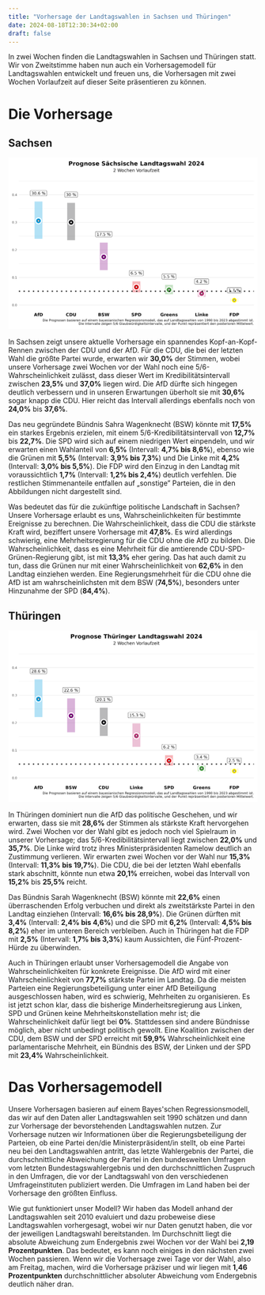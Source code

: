 ```yaml
---
title: "Vorhersage der Landtagswahlen in Sachsen und Thüringen"
date: 2024-08-18T12:30:34+02:00
draft: false
---
```


In zwei Wochen finden die Landtagswahlen in Sachsen und Thüringen statt. Wir von Zweitstimme haben nun auch ein Vorhersagemodell für Landtagswahlen entwickelt und freuen uns, die Vorhersagen mit zwei Wochen Vorlaufzeit auf dieser Seite präsentieren zu können.

# Die Vorhersage

## Sachsen

![Wahlprognose Sachsen](./fig/fig_fcst_sn_2weekslead_de.png)

In Sachsen zeigt unsere aktuelle Vorhersage ein spannendes Kopf-an-Kopf-Rennen zwischen der CDU und der AfD. Für die CDU, die bei der letzten Wahl die größte Partei wurde, erwarten wir **30,0%** der Stimmen, wobei unsere Vorhersage zwei Wochen vor der Wahl noch eine 5/6-Wahrscheinlichkeit zulässt, dass dieser Wert im Kredibilitätsintervall zwischen **23,5%** und **37,0%** liegen wird. Die AfD dürfte sich hingegen deutlich verbessern und in unseren Erwartungen überholt sie mit **30,6%** sogar knapp die CDU. Hier reicht das Intervall allerdings ebenfalls noch von **24,0%** bis **37,6%**.

Das neu gegründete Bündnis Sahra Wagenknecht (BSW) könnte mit **17,5%** ein starkes Ergebnis erzielen, mit einem 5/6-Kredibilitätsintervall von **12,7%** bis **22,7%**. Die SPD wird sich auf einem niedrigen Wert einpendeln, und wir erwarten einen Wahlanteil von **6,5%** (Intervall: **4,7% bis 8,6%**), ebenso wie die Grünen mit **5,5%** (Intervall: **3,9% bis 7,3%**) und Die Linke mit **4,2%** (Intervall: **3,0% bis 5,5%**). Die FDP wird den Einzug in den Landtag mit voraussichtlich **1,7%** (Intervall: **1,2% bis 2,4%**) deutlich verfehlen. Die restlichen Stimmenanteile entfallen auf „sonstige” Parteien, die in den Abbildungen nicht dargestellt sind.

Was bedeutet das für die zukünftige politische Landschaft in Sachsen? Unsere Vorhersage erlaubt es uns, Wahrscheinlichkeiten für bestimmte Ereignisse zu berechnen. Die Wahrscheinlichkeit, dass die CDU die stärkste Kraft wird, beziffert unsere Vorhersage mit **47,8%**. Es wird allerdings schwierig, eine Mehrheitsregierung für die CDU ohne die AfD zu bilden. Die Wahrscheinlichkeit, dass es eine Mehrheit für die amtierende CDU-SPD-Grünen-Regierung gibt, ist mit **13,3%** eher gering. Das hat auch damit zu tun, dass die Grünen nur mit einer Wahrscheinlichkeit von **62,6%** in den Landtag einziehen werden. Eine Regierungsmehrheit für die CDU ohne die AfD ist am wahrscheinlichsten mit dem BSW (**74,5%**), besonders unter Hinzunahme der SPD (**84,4%**).

## Thüringen

![Wahlprognose Thüringen](./fig/fig_fcst_th_2weekslead_de.png)

In Thüringen dominiert nun die AfD das politische Geschehen, und wir erwarten, dass sie mit **28,6%** der Stimmen als stärkste Kraft hervorgehen wird. Zwei Wochen vor der Wahl gibt es jedoch noch viel Spielraum in unserer Vorhersage; das 5/6-Kredibilitätsintervall liegt zwischen **22,0%** und **35,7%**. Die Linke wird trotz ihres Ministerpräsidenten Ramelow deutlich an Zustimmung verlieren. Wir erwarten zwei Wochen vor der Wahl nur **15,3%** (Intervall: **11,3% bis 19,7%**). Die CDU, die bei der letzten Wahl ebenfalls stark abschnitt, könnte nun etwa **20,1%** erreichen, wobei das Intervall von **15,2%** bis **25,5%** reicht.

Das Bündnis Sarah Wagenknecht (BSW) könnte mit **22,6%** einen überraschenden Erfolg verbuchen und direkt als zweitstärkste Partei in den Landtag einziehen (Intervall: **16,6% bis 28,9%**). Die Grünen dürften mit **3,4%** (Intervall: **2,4% bis 4,6%**) und die SPD mit **6,2%** (Intervall: **4,5% bis 8,2%**) eher im unteren Bereich verbleiben. Auch in Thüringen hat die FDP mit **2,5%** (Intervall: **1,7% bis 3,3%**) kaum Aussichten, die Fünf-Prozent-Hürde zu überwinden.

Auch in Thüringen erlaubt unser Vorhersagemodell die Angabe von Wahrscheinlichkeiten für konkrete Ereignisse. Die AfD wird mit einer Wahrscheinlichkeit von **77,7%** stärkste Partei im Landtag. Da die meisten Parteien eine Regierungsbeteiligung unter einer AfD Beteiligung ausgeschlossen haben, wird es schwierig, Mehrheiten zu organisieren. Es ist jetzt schon klar, dass die bisherige Minderheitsregierung aus Linken, SPD und Grünen keine Mehrheitskonstellation mehr ist; die Wahrscheinlichkeit dafür liegt bei **0%**. Stattdessen sind andere Bündnisse möglich, aber nicht unbedingt politisch gewollt. Eine Koalition zwischen der CDU, dem BSW und der SPD erreicht mit **59,9%** Wahrscheinlichkeit eine parlamentarische Mehrheit, ein Bündnis des BSW, der Linken und der SPD mit **23,4%** Wahrscheinlichkeit.

# Das Vorhersagemodell

Unsere Vorhersagen basieren auf einem Bayes'schen Regressionsmodell, das wir auf den Daten aller Landtagswahlen seit 1990 schätzen und dann zur Vorhersage der bevorstehenden Landtagswahlen nutzen. Zur Vorhersage nutzen wir Informationen über die Regierungsbeteiligung der Parteien, ob eine Partei den/die Ministerpräsident/in stellt, ob eine Partei neu bei den Landtagswahlen antritt, das letzte Wahlergebnis der Partei, die durchschnittliche Abweichung der Partei in den bundesweiten Umfragen vom letzten Bundestagswahlergebnis und den durchschnittlichen Zuspruch in den Umfragen, die vor der Landtagswahl von den verschiedenen Umfrageinstituten publiziert werden. Die Umfragen im Land haben bei der Vorhersage den größten Einfluss.

Wie gut funktioniert unser Modell? Wir haben das Modell anhand der Landtagswahlen seit 2010 evaluiert und dazu probeweise diese Landtagswahlen vorhergesagt, wobei wir nur Daten genutzt haben, die vor der jeweiligen Landtagswahl bereitstanden. Im Durchschnitt liegt die absolute Abweichung zum Endergebnis zwei Wochen vor der Wahl bei **2,19 Prozentpunkten**. Das bedeutet, es kann noch einiges in den nächsten zwei Wochen passieren. Wenn wir die Vorhersage zwei Tage vor der Wahl, also am Freitag, machen, wird die Vorhersage präziser und wir liegen mit **1,46 Prozentpunkten** durchschnittlicher absoluter Abweichung vom Endergebnis deutlich näher dran. 

